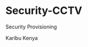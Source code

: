 # Security-CCTV
Security Provisioning
<!DONCTYPE.html>
<html>
  <head>
    <title>LANBase System Technologies</title>
  </head>
  <body
       <h1> Karibu Kenya </h1>
  </body>
</html>
